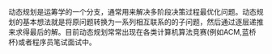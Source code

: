 动态规划是运筹学的一个分支，通常用来解决多阶段决策过程最优化问题。动态规划的基本想法就是将原问题转换为一系列相互联系的的子问题，然后通过逐层递推来求得最后的解。目前动态规划常常出现在各类计算机算法竞赛(例如ACM,蓝桥杯)或者程序员笔试面试中。

